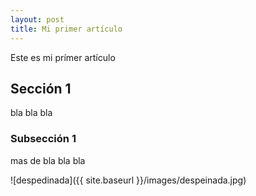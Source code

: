 ```yaml
---
layout: post
title: Mi primer artículo
---
```


Este es mi prímer artículo

## Sección 1
bla bla bla

### Subsección 1

mas de bla bla bla

![despedinada]({{ site.baseurl }}/images/despeinada.jpg)
